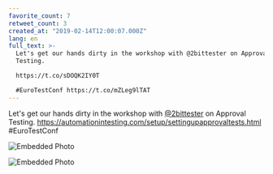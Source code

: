 ```yaml
---
favorite_count: 7
retweet_count: 3
created_at: "2019-02-14T12:00:07.000Z"
lang: en
full_text: >-
  Let's get our hands dirty in the workshop with @2bittester on Approval
  Testing.

  https://t.co/sDOQK2IY0T

  #EuroTestConf https://t.co/mZLeg9lTAT
---
```


Let's get our hands dirty in the workshop with
[@2bittester](https://twitter.com/2bittester) on Approval Testing.
<https://automationintesting.com/setup/settingupapprovaltests.html>
#EuroTestConf

<div class="gallery gallery-2">

![Embedded Photo](https://twitter-media-coderbyheart.s3.eu-north-1.amazonaws.com/1096016232657154048-DzXU7cEXQAAgTf-.jpg)

![Embedded Photo](https://twitter-media-coderbyheart.s3.eu-north-1.amazonaws.com/1096016232657154048-DzXU8YJXQAA5SFd.jpg)

</div>
